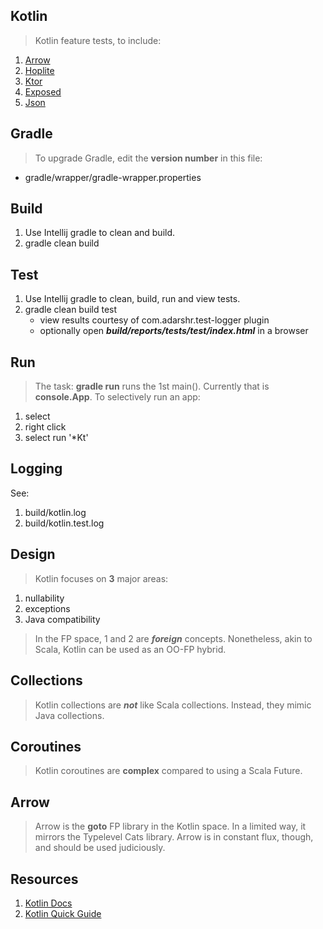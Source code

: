 Kotlin
------
>Kotlin feature tests, to include:
1. [Arrow](https://arrow-kt.io)
2. [Hoplite](https://github.com/sksamuel/hoplite)
3. [Ktor](https://ktor.io)
4. [Exposed](https://github.com/JetBrains/Exposed)
5. [Json](https://kotlinx-serialization-json)

Gradle
------
>To upgrade Gradle, edit the **version number** in this file:
* gradle/wrapper/gradle-wrapper.properties

Build
-----
1. Use Intellij gradle to clean and build.
2. gradle clean build

Test
----
1. Use Intellij gradle to clean, build, run and view tests.
2. gradle clean build test
     * view results courtesy of com.adarshr.test-logger plugin
     * optionally open ***build/reports/tests/test/index.html*** in a browser

Run
---
>The task: **gradle run** runs the 1st main(). Currently that is **console.App**.
>To selectively run an app:
1. select
2. right click
3. select run '*Kt'

Logging
-------
See:
1. build/kotlin.log
2. build/kotlin.test.log

Design
------
>Kotlin focuses on **3** major areas:
1. nullability
2. exceptions
3. Java compatibility
>In the FP space, 1 and 2 are ***foreign*** concepts. Nonetheless, akin to Scala, Kotlin can be used as an OO-FP hybrid.

Collections
-----------
>Kotlin collections are ***not*** like Scala collections. Instead, they mimic Java collections.

Coroutines
----------
>Kotlin coroutines are **complex** compared to using a Scala Future.

Arrow
-----
>Arrow is the **goto** FP library in the Kotlin space. In a limited way, it mirrors the
>Typelevel Cats library. Arrow is in constant flux, though, and should be used judiciously.

Resources
---------
1. [Kotlin Docs](https://kotlinlang.org/docs/home.html)
2. [Kotlin Quick Guide](https://github.com/Mr-Skully/kotlin-quick-guide)